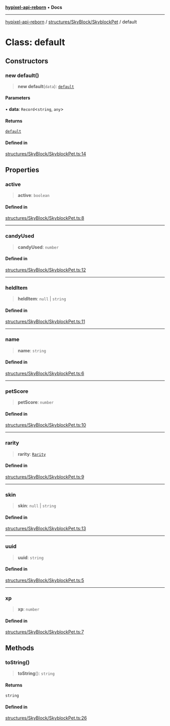 [**hypixel-api-reborn**](../../../../README.md) • **Docs**

***

[hypixel-api-reborn](../../../../modules.md) / [structures/SkyBlock/SkyblockPet](../README.md) / default

# Class: default

## Constructors

### new default()

> **new default**(`data`): [`default`](default.md)

#### Parameters

• **data**: `Record`\<`string`, `any`\>

#### Returns

[`default`](default.md)

#### Defined in

[structures/SkyBlock/SkyblockPet.ts:14](https://github.com/Kathund/REBORN-docs-TEST/blob/226e7f6a62bb6bca87ef0828ac84e9098d59f860/src/structures/SkyBlock/SkyblockPet.ts#L14)

## Properties

### active

> **active**: `boolean`

#### Defined in

[structures/SkyBlock/SkyblockPet.ts:8](https://github.com/Kathund/REBORN-docs-TEST/blob/226e7f6a62bb6bca87ef0828ac84e9098d59f860/src/structures/SkyBlock/SkyblockPet.ts#L8)

***

### candyUsed

> **candyUsed**: `number`

#### Defined in

[structures/SkyBlock/SkyblockPet.ts:12](https://github.com/Kathund/REBORN-docs-TEST/blob/226e7f6a62bb6bca87ef0828ac84e9098d59f860/src/structures/SkyBlock/SkyblockPet.ts#L12)

***

### heldItem

> **heldItem**: `null` \| `string`

#### Defined in

[structures/SkyBlock/SkyblockPet.ts:11](https://github.com/Kathund/REBORN-docs-TEST/blob/226e7f6a62bb6bca87ef0828ac84e9098d59f860/src/structures/SkyBlock/SkyblockPet.ts#L11)

***

### name

> **name**: `string`

#### Defined in

[structures/SkyBlock/SkyblockPet.ts:6](https://github.com/Kathund/REBORN-docs-TEST/blob/226e7f6a62bb6bca87ef0828ac84e9098d59f860/src/structures/SkyBlock/SkyblockPet.ts#L6)

***

### petScore

> **petScore**: `number`

#### Defined in

[structures/SkyBlock/SkyblockPet.ts:10](https://github.com/Kathund/REBORN-docs-TEST/blob/226e7f6a62bb6bca87ef0828ac84e9098d59f860/src/structures/SkyBlock/SkyblockPet.ts#L10)

***

### rarity

> **rarity**: [`Rarity`](../../SkyblockMemberTypes/type-aliases/Rarity.md)

#### Defined in

[structures/SkyBlock/SkyblockPet.ts:9](https://github.com/Kathund/REBORN-docs-TEST/blob/226e7f6a62bb6bca87ef0828ac84e9098d59f860/src/structures/SkyBlock/SkyblockPet.ts#L9)

***

### skin

> **skin**: `null` \| `string`

#### Defined in

[structures/SkyBlock/SkyblockPet.ts:13](https://github.com/Kathund/REBORN-docs-TEST/blob/226e7f6a62bb6bca87ef0828ac84e9098d59f860/src/structures/SkyBlock/SkyblockPet.ts#L13)

***

### uuid

> **uuid**: `string`

#### Defined in

[structures/SkyBlock/SkyblockPet.ts:5](https://github.com/Kathund/REBORN-docs-TEST/blob/226e7f6a62bb6bca87ef0828ac84e9098d59f860/src/structures/SkyBlock/SkyblockPet.ts#L5)

***

### xp

> **xp**: `number`

#### Defined in

[structures/SkyBlock/SkyblockPet.ts:7](https://github.com/Kathund/REBORN-docs-TEST/blob/226e7f6a62bb6bca87ef0828ac84e9098d59f860/src/structures/SkyBlock/SkyblockPet.ts#L7)

## Methods

### toString()

> **toString**(): `string`

#### Returns

`string`

#### Defined in

[structures/SkyBlock/SkyblockPet.ts:26](https://github.com/Kathund/REBORN-docs-TEST/blob/226e7f6a62bb6bca87ef0828ac84e9098d59f860/src/structures/SkyBlock/SkyblockPet.ts#L26)
